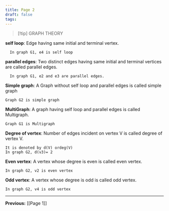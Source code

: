 ```yaml
---
title: Page 2
draft: false
tags:
---
```

 >[!tip] GRAPH THEORY 
 
**self loop**: Edge having same initial and terminal vertex.
```
  In graph G1, e4 is self loop
  ```
  
**parallel edges**: Two distinct edges having same initial and terminal vertices are called parallel edges.
```
  In graph G1, e2 and e3 are parallel edges.
  ```

**Simple graph**: A Graph without self loop and parallel edges is called simple graph
```
Graph G2 is simple graph
```

**MultiGraph**: A graph having self loop and parallel edges is called Multigraph.
```
Graph G1 is Multigraph 
```

**Degree of vertex**: Number of edges incident on vertex V is called degree of vertex V.
```
It is denoted by d(V) ordeg(V)
In graph G2, d(v3)= 2
```

**Even vertex**: A vertex whose degree is even is called even vertex.
```
In graph G2, v2 is even vertex
```

**Odd vertex**: A vertex whose degree is odd is called odd vertex.
```
In graph G2, v4 is odd vertex 
```

---
**Previous:** [[Page 1]]